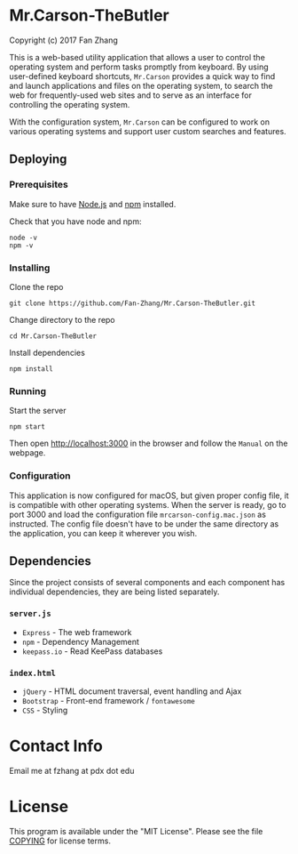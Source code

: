 # Mr.Carson-TheButler
Copyright (c) 2017 Fan Zhang

This is a web-based utility application that allows a user to control the operating system and perform tasks promptly from keyboard.  By using user-defined keyboard shortcuts, `Mr.Carson` provides a quick way to find and launch applications and files on the operating system, to search the web for frequently-used web sites and to serve as an interface for controlling the operating system.

With the configuration system, `Mr.Carson` can be configured to work on various operating systems and support user custom searches and features.

## Deploying

### Prerequisites
Make sure to have [Node.js](https://nodejs.org/en/download/) and [npm](https://www.npmjs.com/) installed.

Check that you have node and npm:

	node -v
	npm -v

### Installing
Clone the repo

	git clone https://github.com/Fan-Zhang/Mr.Carson-TheButler.git

Change directory to the repo

	cd Mr.Carson-TheButler

Install dependencies

	npm install

### Running
Start the server

    npm start

Then open [http://localhost:3000](http://localhost:3000) in the browser and follow the `Manual` on the webpage.

### Configuration
This application is now configured for macOS, but given proper config file, it is compatible with other operating systems.
When the server is ready, go to port 3000 and load the configuration file `mrcarson-config.mac.json` as instructed.
The config file doesn't have to be under the same directory as the application, you can keep it wherever you wish.

## Dependencies

Since the project consists of several components and each component has individual dependencies, they are being listed separately.

### `server.js`
* `Express` - The web framework
* `npm` - Dependency Management
* `keepass.io` - Read KeePass databases

### `index.html`
* `jQuery` - HTML document traversal, event handling and Ajax
* `Bootstrap` - Front-end framework / `fontawesome`
* `CSS` - Styling

# Contact Info
Email me at fzhang at pdx dot edu

# License
This program is available under the "MIT License". Please see the file [COPYING](COPYING,md) for license terms.
